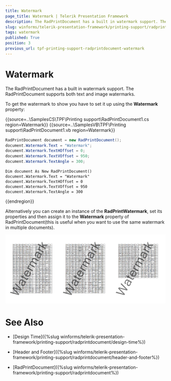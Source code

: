 ```yaml
---
title: Watermark
page_title: Watermark | Telerik Presentation Framework
description: The RadPrintDocument has a built in watermark support. The RadPrintDocument supports both text and image watermarks.
slug: winforms/telerik-presentation-framework/printing-support/radprintdocument/watermark
tags: watermark
published: True
position: 3
previous_url: tpf-printing-support-radprintdocument-watermark
---
```


# Watermark

The RadPrintDocument has a built in watermark support. The RadPrintDocument supports both text and image watermarks.

To get the watermark to show you have to set it up using the __Watermark__ property:

{{source=..\SamplesCS\TPF\Printing support\RadPrintDocument1.cs region=Watermark}} 
{{source=..\SamplesVB\TPF\Printing support\RadPrintDocument1.vb region=Watermark}} 

````C#
RadPrintDocument document = new RadPrintDocument();
document.Watermark.Text = "Watermark";
document.Watermark.TextHOffset = 0;
document.Watermark.TextVOffset = 950;
document.Watermark.TextAngle = 300;

````
````VB.NET
Dim document As New RadPrintDocument()
document.Watermark.Text = "Watermark"
document.Watermark.TextHOffset = 0
document.Watermark.TextVOffset = 950
document.Watermark.TextAngle = 300

````

{{endregion}} 

Alternatively you can create an instance of the __RadPrintWatermark__, set its properties and then assign it to the __Watermark__ property of RadPrintDocument(this is useful when you want to use the same watermark in multiple documents).

![tpf-printing-support-radprintdocument-watermark](images/tpf-printing-support-radprintdocument-watermark.png)

# See Also
* [Design Time]({%slug winforms/telerik-presentation-framework/printing-support/radprintdocument/design-time%})

* [Header and Footer]({%slug winforms/telerik-presentation-framework/printing-support/radprintdocument/header-and-footer%})

* [RadPrintDocument]({%slug winforms/telerik-presentation-framework/printing-support/radprintdocument%})

